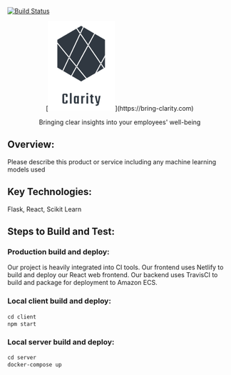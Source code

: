 [![Build Status](https://travis-ci.org/phillipxkang/kim-cheeze.svg?branch=master)](https://travis-ci.org/phillipxkang/kim-cheeze)


<p align="center">[<img style="max-height: 900px" src="client/logo.png" />](https://bring-clarity.com)</p>
<p align="center">Bringing clear insights into your employees' well-being</p>

## Overview:
Please describe this product or service including any machine learning models used

## Key Technologies:
Flask, React, Scikit Learn

## Steps to Build and Test:
### Production build and deploy:
Our project is heavily integrated into CI tools. Our frontend uses Netlify to build and deploy our React web frontend. Our backend uses TravisCI to build and package for deployment to Amazon ECS.
### Local client build and deploy:
  ```
  cd client
  npm start
  ```
### Local server build and deploy:
  ```
  cd server
  docker-compose up
  ```
